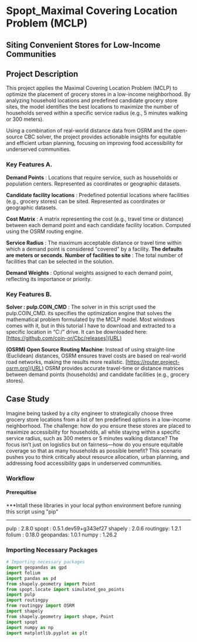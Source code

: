 
# Spopt_Maximal Covering Location Problem (MCLP)
## Siting Convenient Stores for Low-Income Communities
## Project Description
This project applies the Maximal Covering Location Problem (MCLP) to optimize the placement of grocery stores in a low-income neighborhood. By analyzing household locations and predefined candidate grocery store sites, the model identifies the best locations to maximize the number of households served within a specific service radius (e.g., 5 minutes walking or 300 meters).

Using a combination of real-world distance data from OSRM and the open-source CBC solver, the project provides actionable insights for equitable and efficient urban planning, focusing on improving food accessibility for underserved communities.

### Key Features A. 
**Demand Points** : Locations that require service, such as households or population centers. Represented as coordinates or geographic datasets.

**Candidate facility locations** : Predefined potential locations where facilities (e.g., grocery stores) can be sited. Represented as coordinates or geographic datasets.

**Cost Matrix** : A matrix representing the cost (e.g., travel time or distance) between each demand point and each candidate facility location.  Computed using the OSRM  routing engine.

**Service Radius** : The maximum acceptable distance or travel time within which a demand point is considered "covered" by a facility. **The defaults are meters or seconds**. 
**Number of facilities to site** : The total number of facilities that can be selected in the solution.

**Demand Weights** : Optional weights assigned to each demand point, reflecting its importance or priority.

### Key Features B. 
**Solver : pulp.COIN_CMD** : The solver in in this script used the  pulp.COIN_CMD. its specifies the optimization engine that solves the mathematical problem formulated by the MCLP model. Most windows comes with it, but in this tutorial I have to download and extracted to a specific location in “C:/” drive. It can be downloaded here:   [https://github.com/coin-or/Cbc/releases](URL)

**(OSRM) Open Source Routing Machine**: Instead of using straight-line (Euclidean) distances, OSRM ensures travel costs are based on real-world road networks, making the results more realistic. [https://router.project-osrm.org](URL) OSRM provides accurate travel-time or distance matrices between demand points (households) and candidate facilities (e.g., grocery stores).

## Case Study
Imagine being tasked by a city engineer to strategically choose three grocery store locations from a list of ten predefined options in a low-income neighborhood. The challenge: how do you ensure these stores are placed to maximize accessibility for households, all while staying within a specific service radius, such as 300 meters or 5 minutes walking distance? The focus isn’t just on logistics but on fairness—how do you ensure equitable coverage so that as many households as possible benefit? This scenario pushes you to think critically about resource allocation, urban planning, and addressing food accessibility gaps in underserved communities. 

### Workflow
#### Prerequitise
***Intall these libraries in your local python environment before running this script using "pip"
***
pulp     : 2.8.0
spopt    : 0.5.1.dev59+g343ef27
shapely  : 2.0.6
routingpy: 1.2.1
folium   : 0.18.0
geopandas: 1.0.1
numpy    : 1.26.2
 
### Importing Necessary Packages

```python
# Importing necessary packages
import geopandas as gpd
import folium
import pandas as pd
from shapely.geometry import Point
from spopt.locate import simulated_geo_points
import pulp
import routingpy
from routingpy import OSRM
import shapely
from shapely.geometry import shape, Point
import spopt
import numpy as np
import matplotlib.pyplot as plt

